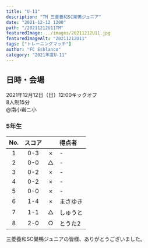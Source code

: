 ```yaml
---
title: "U-11"
description: "TM 三菱養和SC巣鴨ジュニア"
date: "2021-12-12 1200"
path: "/20211212U11TM"
featuredImage: ../images/20211212U11.jpg
featuredImageAlt: "20211212U11"
tags: ["トレーニングマッチ"]
author: "FC Esblanco"
category: "2021年度U-11"
---
```


## 日時・会場

2021年12月12日（日）12:00キックオフ   
8人制15分   
@南小岩ニ小

### 5年生

| No.| スコア |   | 得点者  |
|:--:|:------:|:-:|:--------|
| 1  | 0-3    | × |- |
| 2  | 0-0    | △ |- |
| 3  | 0-2    | × |- |
| 4  | 0-2    | × |- |
| 5  | 0-0    | × |- |
| 6  | 1-4    | × |まさゆき |
| 7  | 1-1    | △ |しゅうと |
| 8  | 2-0    | ○ |とうた2 |

三菱養和SC巣鴨ジュニアの皆様、ありがとうございました。
